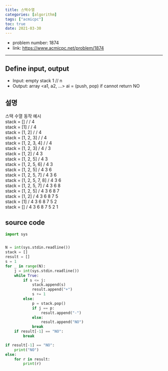 ```yaml
---
title: 스택수열  
categories: [algorithm]
tags: ["acmicpc"]
toc: true
date: 2021-03-30
---
```


- problem number: 1874  
- link: https://www.acmicpc.net/problem/1874  

---

## Define input, output
- Input: empty stack 1 // n  
- Output: array <a1, a2, ...> ai = (push, pop) if cannot return NO  

## 설명
스택 수열 동작 예시  
stack = [] /  / 4  
stack = [1] /  / 4  
stack = [1, 2] /  / 4  
stack = [1, 2, 3] /  / 4  
stack = [1, 2, 3, 4] /  / 4  
stack = [1, 2, 3] / 4 / 3  
stack = [1, 2] / 4 3  
stack = [1, 2, 5] / 4 3  
stack = [1, 2, 5, 6] / 4 3  
stack = [1, 2, 5] / 4 3 6  
stack = [1, 2, 5, 7] / 4 3 6  
stack = [1, 2, 5, 7, 8] / 4 3 6  
stack = [1, 2, 5, 7] / 4 3 6 8  
stack = [1, 2, 5] / 4 3 6 8 7  
stack = [1, 2] / 4 3 6 8 7 5  
stack = [1] / 4 3 6 8 7 5 2  
stack = [] / 4 3 6 8 7 5 2 1  

## source code 
```python
import sys


N = int(sys.stdin.readline())
stack = []
result = []
s = 1
for _ in range(N):
    j = int(sys.stdin.readline())
    while True:
        if s <= j:
            stack.append(s)
            result.append("+")
            s += 1
        else:
            p = stack.pop()
            if j == p:
                result.append("-")
            else:
                result.append("NO")
            break
    if result[-1] == "NO":
        break

if result[-1] == "NO":
    print("NO")
else:
    for r in result:
        print(r)
```
